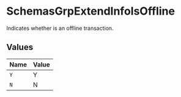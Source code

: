 # SchemasGrpExtendInfoIsOffline

Indicates whether is an offline transaction.



## Values

| Name  | Value |
| ----- | ----- |
| `Y`   | Y     |
| `N`   | N     |